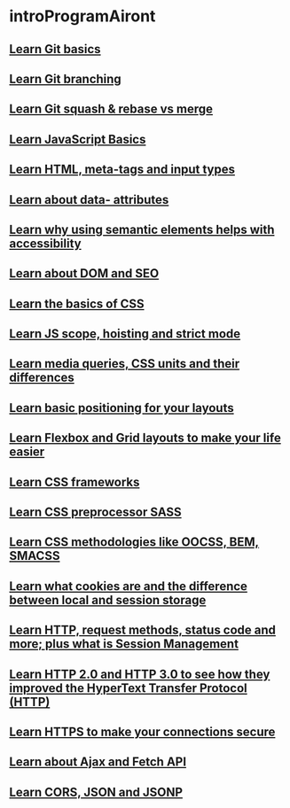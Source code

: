 # introProgramAiront

## <a href="https://github.com/santisica29/introProgramAiront/blob/main/studyMaterial/git-basics.md">Learn Git basics</a> </h2>

## <a href="https://github.com/santisica29/introProgramAiront/blob/main/studyMaterial/git-branching.md">Learn Git branching</a></h2>

## <a href="https://github.com/santisica29/introProgramAiront/blob/main/studyMaterial/git-squash-rebase.md">Learn Git squash & rebase vs merge</a></h2>

## <a href="https://github.com/santisica29/introProgramAiront/blob/main/studyMaterial/js-basics.md">Learn JavaScript Basics</a></h2>

## <a href="https://github.com/santisica29/introProgramAiront/blob/main/studyMaterial/html-basics.md">Learn HTML, meta-tags and input types</a></h2>

## <a href="https://github.com/santisica29/introProgramAiront/blob/main/studyMaterial/data-attributes.md">Learn about data- attributes</a></h2>

## <a href="https://github.com/santisica29/introProgramAiront/blob/main/studyMaterial/html-semantics-accessibility.md">Learn why using semantic elements helps with accessibility</a>

## <a href="https://github.com/santisica29/introProgramAiront/blob/main/studyMaterial/dom-and-seo.md">Learn about DOM and SEO</a>

## <a href="https://github.com/santisica29/introProgramAiront/blob/main/studyMaterial/css-basics.md">Learn the basics of CSS</a></h2>

## <a href="https://github.com/santisica29/introProgramAiront/blob/main/studyMaterial/js-scope-hoisting-strict.md">Learn JS scope, hoisting and strict mode</a></h2>

## <a href="https://github.com/santisica29/introProgramAiront/blob/main/studyMaterial/media-queries-css-units.md">Learn media queries, CSS units and their differences</a></h2>

## <a href="https://github.com/santisica29/introProgramAiront/blob/main/studyMaterial/positioning.md">Learn basic positioning for your layouts</a></h2>

## <a href="https://github.com/santisica29/introProgramAiront/blob/main/studyMaterial/css-flexbox-grid.md">Learn Flexbox and Grid layouts to make your life easier</a></h2>

## <a href="https://github.com/santisica29/introProgramAiront/blob/main/studyMaterial/css-frameworks.md">Learn CSS frameworks</a></h2>

## <a href="https://github.com/santisica29/introProgramAiront/blob/main/studyMaterial/css-preprocessors.md">Learn CSS preprocessor SASS</a></h2>

## <a href="https://github.com/santisica29/introProgramAiront/blob/main/studyMaterial/css-methodologies.md">Learn CSS methodologies like OOCSS, BEM, SMACSS</a></h2>

## <a href="https://github.com/santisica29/introProgramAiront/blob/main/studyMaterial/cookies-storage.md">Learn what cookies are and the difference between local and session storage</a></h2>

## <a href="https://github.com/santisica29/introProgramAiront/blob/main/studyMaterial/http-session-management.md">Learn HTTP, request methods, status code and more; plus what is Session Management</a></h2>

## <a href="https://github.com/santisica29/introProgramAiront/blob/main/studyMaterial/http2-http3.md">Learn HTTP 2.0 and HTTP 3.0 to see how they improved the HyperText Transfer Protocol (HTTP)</a></h2>

## <a href="https://github.com/santisica29/introProgramAiront/blob/main/studyMaterial/https.md">Learn HTTPS to make your connections secure</a></h2>

## [Learn about Ajax and Fetch API](https://github.com/santisica29/introProgramAiront/blob/main/studyMaterial/ajax-xhr-fetch-api.md)

## [Learn CORS, JSON and JSONP](https://github.com/santisica29/introProgramAiront/blob/main/studyMaterial/cors-jsonp.md)
